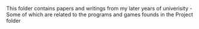 This folder contains papers and writings from my later years of univerisity - Some of which are related to the programs and games founds in the Project folder